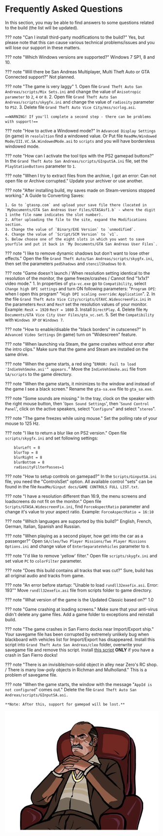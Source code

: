 # Frequently Asked Questions

In this section, you may be able to find answers to some questions related to the build (the list will be updated).

??? note "Can I install third-party modifications to the build?"
    Yes, but please note that this can cause various technical problems/issues and you will lose our support in these matters.

??? note "Which Windows versions are supported?"
    Windows 7 SP1, 8 and 10.

??? note "Will there be San Andreas Multiplayer, Multi Theft Auto or GTA Connected support?"
    Not planned.

??? note "The game is very laggy"
    1. Open file `Grand Theft Auto San Andreas/scripts/Mix Sets.ini` and change the value of `Anisotropic parameter` to `2`, `4` or `8`.
    2. Open file `Grand Theft Auto San Andreas/scripts/skygfx.ini` and change the value of `radiosity` parameter to `PS2`.
    3. Delete file `Grand Theft Auto Vice City/mss/scrlog.asi`.

    ==WARNING! If you'll complete a second step - there can be problems with support!==


??? note "How to active a Windowed mode?"
    In `Advanced Display Settings` (in game) in `resolultion` find a windowed value.
    Or
    Put file `ReadMe/Windowed Mode/III.VC.SA.WindowedMode.asi` to `scripts` and you will have bordersless windowed mode.

??? note "How can I activate the tool tips with the PS2 gamepad buttons?"
    In the `Grand Theft Auto San Andreas/scripts/GInputSA.ini` file, set the `PlayStationButtons` parameter to `1`.

??? note "When I try to extract files from the archive, I got an error: Can not open file or Archive corrupted."
    Update your archiver or use another.

??? note "After installing build, my saves made on Steam-versions stopped working."
    A Guide to Converting Saves:
    
    1. Go to `gtasnp.com` and upload your save file there (located in `MyDocuments/GTA San Andreas User Files/GTASAsf1.b` - where the digit 1 inthe file name indicates the slot number).
    2. After uploading the file to the site, expand the Modifications section.
    3. Change the value of `Binary/EXE Version` to `unmodified`.
    4. Change the value of `Script/SCM Version` to `v1`.
    5. Below choose one of the eight slots in which you want to save yourfile and put it back in `My Documents/GTA San Andreas User Files`.

??? note "I like to remove dynamic shadows but don't want to lose other effects."
    Open the file `Grand Theft Auto/San Andreas/scripts/skygfx.ini`, then set the parameters `pedShadows` and `stencilShadows` to `0`.

??? note "Game doesn't launch / When resolution setting identical to the resolution of the monitor, the game freeze/crashes / Cannot find "1x1x1" video mode."
    1. In properties of `gta-vc.exe` go to `Compatibility`, select `Change high DPI settings` and turn ON following parameters:
    "`Program DPI`: when I open this program"
    "`High DPI scaling override`: `Application`".
    2. In the file `Grand Theft Auto Vice City/scripts/GTAVC.WidescreenFix.ini` in the parameters `ResX` and `ResY` set the resolution values of your monitor.
    Example:
        `ResX = 1920`
        `ResY = 1080`
    3. Install `DirectPlay`.
    4. Delete file `My Documents/GTA Vice City User Files/gta_vc.set`.
    5. Set the `Compatibility` with `Windows XP` or `Windows 7`.

??? note "How to enable/disable the "black borders" in cutscenes?"
    In `Advanced Video Settings` (in game) turn on "Widescreen" feature.

??? note "When launching via Steam, the game crashes without error after the intro clips."
    Make sure that the game and Steam are installed on the same drive.

??? note "When the game starts, a red sing “`ERROR: Fail to load 'IndieVehSmoke.asi'” appears.`"
    Move the `IndieVehSmoke.asi` file from `SA/scripts` to the game directory.

??? note "When the game starts, it minimizes to the window and instead of the game I see a black screen."
    Rename the `gta-sa.exe` file to `gta_sa.exe`.

??? note "Some sounds are missing."
    In the tray, clock on the speaker with the right mouse button, then '`Open Sound Settings`', then '`Sound Control Panel`', click on the active speakers, select "`Configure`" and select "`stereo`".

??? note "The game freezes while using mouse."
    Set the polling rate of your mouse to 125 Hz.

??? note "I like to return a blur like on PS2 version."
    Open file `scripts/skygfx.ini` and set following settings:

        blurLeft = 8
        blurTop = 8
        blurRight = 8
        blurBottom = 8
        radiosityFilterPasses=1

??? note "How to setup controls on gamepad?"
    In the `Scripts/GinputSA.ini` file, you need the "ControlsSet" option. All available control "sets" can be found in the file `ReadMe/Ginput docs/GAME CONTROLS FULL LIST.txt`.

??? note "I have a resolution different than 16:9, the menu screens and loadscreens do not fit on the monitor."
    Open file `Scripts/GTASA.WidescreenFix.ini`, find `ForceAspectRatio` parameter and change it's value to your aspect ratio.
    Example:
    `ForceAspectRatio = 16:10`

??? note "Which languages are supported by this build?"
    English, French, German, Italian, Spanish and Russian.

??? note "When playing as a second player, how get into the car as a passenger?"
    Open `SA/cleo/Two Player Missions/Two Player Missions Options.ini` and change value of `EnterSeparateVehicles` parameter to `0`.

??? note "I'd like to remove 'yellow' filter."
    Open file `scripts/skygfx.ini` and set value `PC` to `colorFilter` parameter.

??? note "Does this build contains all tracks that was cut?"
    Sure, build has all original audio and tracks from game.

??? note "An error before startup: "Unable to load `rundll32exefix.asi`. Error: 193""
    Move `rundll32exefix.asi` file from scripts folder to game directory.

??? note "What version of the game is the Updated Classic based on?"
    1.0

??? note "Game crashing at loading screens."
    Make sure that your anti-virus didn't delete any game files. Add a game folder to exceptions and reinstall build.

??? note "The game crashes in San Fierro docks near Import/Export ship."
    Your savegame file has been corrupted by extremely unlikely bug when blackboard with vehicles list for Import/Export has disappeared. Install this script into `Grand Theft Auto San Andreas/cleo` folder, overwrite your savegame file and remove this script.
    Install [this script](https://drive.google.com/file/d/1K7Kn8Ij_QR7QHt6bm468fo_TZq2tFGht) **ONLY** if you have a crash in San Fierro docks!

??? note "There is an invisible/non-solid object in alley near Zero's RC shop. / There is many low-poly objects in Richman and Mulholland."
    This is a problem of savegame file.

??? note "When the game starts, the window with the message "`AppId is not configured`" comes out."
    Delete the file `Grand Theft Auto San Andreas/scripts/GInputSA.asi.`
    
    **Note: After this, support for gamepad will be lost.**


![alt](../../assets/gtasa/char_0003.webp) 